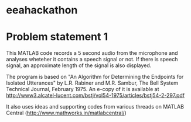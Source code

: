 eeahackathon
============

Problem statement 1
===================

This MATLAB code records a 5 second audio from the microphone and analyses wheteher it contains a speech signal or not. If there is speech signal, an approximate length of the signal is also displayed.

The program is based on "An Algorithm for Determining the Endpoints for Isolated Utterances" by L.R. Rabiner and M.R. Sambur, The Bell System Technical Journal, February 1975. An e-copy of it is available at http://www3.alcatel-lucent.com/bstj/vol54-1975/articles/bstj54-2-297.pdf

It also uses ideas and supporting codes from various threads on MATLAB Central (http://www.mathworks.in/matlabcentral/)
